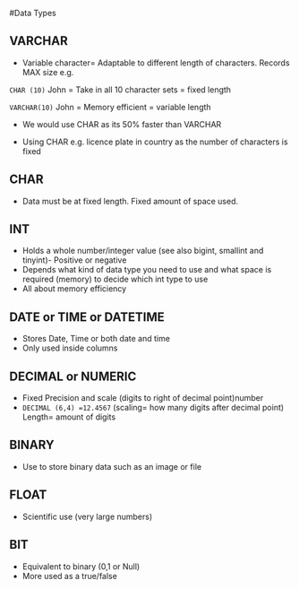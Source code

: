 #Data Types

## **VARCHAR** 
- Variable character= Adaptable to different length of characters. Records MAX size e.g. 
 
 `CHAR (10)`  John = Take in all 10 character sets = fixed length
 
 `VARCHAR(10)` John = Memory efficient = variable length 
 
- We would use CHAR as its 50% faster than VARCHAR

- Using CHAR e.g. licence plate in country as the number of characters is fixed

## **CHAR**
- Data must be at fixed length. Fixed amount of space used. 

## **INT**
- Holds a whole number/integer value (see also bigint, smallint and tinyint)- Positive or negative
- Depends what kind of data type you need to use and what space is required (memory) to decide which int type to use
- All about memory efficiency 

## **DATE or TIME or DATETIME**
- Stores Date, Time or both date and time
- Only used inside columns

## **DECIMAL or NUMERIC**
- Fixed Precision and scale (digits to right of decimal point)number
- `DECIMAL (6,4) =12.4567` (scaling= how many digits after decimal point) Length= amount of digits

## **BINARY**
- Use to store binary data such as an image or file

## **FLOAT**
- Scientific use (very large numbers)

## **BIT**
- Equivalent to binary (0,1 or Null)
- More used as a true/false
